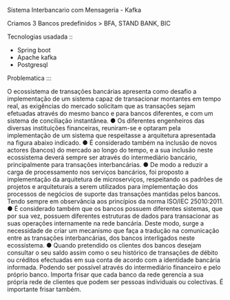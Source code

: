 Sistema Interbancario com Mensageria - Kafka

Criamos 3 Bancos predefinidos > BFA, STAND BANK, BIC

Tecnologias usadada ::

- Spring boot
- Apache kafka
- Postgresql

Problematica :::


O ecossistema de transações bancárias apresenta como desafio a implementação de
um sistema capaz de transacionar montantes em tempo real, as exigências do mercado
solicitam que as transações sejam efetuadas através do mesmo banco e para bancos
diferentes, e com um sistema de conciliação instantânea.
● Os diferentes engenheiros das diversas instituições financeiras, reuniram-se e optaram
pela implementação de um sistema que respeitasse a arquitetura apresentada na figura
abaixo indicado.
● É considerado também na inclusão de novos actores (bancos) do mercado ao longo do
tempo, e a sua inclusão neste ecossistema deverá sempre ser através do intermediário
bancário, principalmente para transações interbancárias.
● De modo a reduzir a carga de processamento nos serviços bancários, foi proposto a
implementação da arquitetura de microserviços, respeitando os padrões de projetos e
arquiteturais a serem utilizados para implementação dos processos de negócios de
suporte das transações mantidas pelos bancos. Tendo sempre em observância aos
princípios da norma ISO/IEC 25010:2011.
● É considerado também que os bancos possuem diferentes sistemas, que por sua vez,
possuem diferentes estruturas de dados para transacionar as suas operações
internamente na rede bancária. Deste modo, surge a necessidade de criar um
mecanismo que faça a tradução na comunicação entre as transações interbancárias,
dos bancos interligados neste ecossistema.
● Quando pretendido os clientes dos bancos desejam consultar o seu saldo assim como
o seu histórico de transações de débito ou créditos efectuadas em sua conta de acordo
com a identidade bancária informada. Podendo ser possível através do intermediário
financeiro e pelo próprio banco. Importa frisar que cada banco da rede gerencia a sua
própria rede de clientes que podem ser pessoas individuais ou colectivas. É
importante frisar também.
